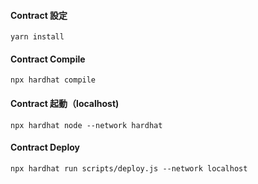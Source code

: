 #### Contract 設定

```
yarn install
```

#### Contract Compile

```
npx hardhat compile
```

#### Contract 起動（localhost)
```
npx hardhat node --network hardhat
```

#### Contract Deploy
```
npx hardhat run scripts/deploy.js --network localhost
```

